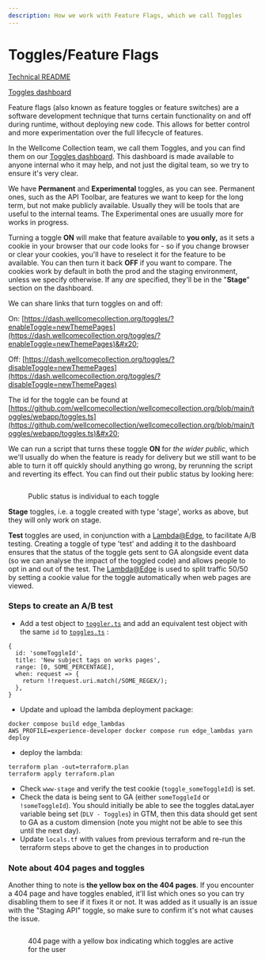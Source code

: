 ```yaml
---
description: How we work with Feature Flags, which we call Toggles
---
```


# Toggles/Feature Flags

​[Technical README](https://github.com/wellcomecollection/wellcomecollection.org/blob/main/toggles/README.md)

[Toggles dashboard](https://dash.wellcomecollection.org/toggles/)

​Feature flags (also known as feature toggles or feature switches) are a software development technique that turns certain functionality on and off during runtime, without deploying new code. This allows for better control and more experimentation over the full lifecycle of features.

In the Wellcome Collection team, we call them Toggles, and you can find them on our [Toggles dashboard](https://dash.wellcomecollection.org/toggles/). This dashboard is made available to anyone internal who it may help, and not just the digital team, so we try to ensure it's very clear.

We have **Permanent** and **Experimental** toggles, as you can see. Permanent ones, such as the API Toolbar, are features we want to keep for the long term, but not make publicly available. Usually they will be tools that are useful to the internal teams. The Experimental ones are usually more for works in progress.

Turning a toggle **ON** will make that feature available to **you only,** as it sets a cookie in your browser that our code looks for - so if you change browser or clear your cookies, you'll have to reselect it for the feature to be available. You can then turn it back **OFF** if you want to compare. The cookies work by default in both the prod and the staging environment, unless we specify otherwise. If any _are_ specified, they'll be in the "**Stage**" section on the dashboard.

We can share links that turn toggles on and off:

On: [https://dash.wellcomecollection.org/toggles/?enableToggle=newThemePages](https://dash.wellcomecollection.org/toggles/?enableToggle=newThemePages)&#x20;

Off: [https://dash.wellcomecollection.org/toggles/?disableToggle=newThemePages](https://dash.wellcomecollection.org/toggles/?disableToggle=newThemePages)

The id for the toggle can be found at [https://github.com/wellcomecollection/wellcomecollection.org/blob/main/toggles/webapp/toggles.ts](https://github.com/wellcomecollection/wellcomecollection.org/blob/main/toggles/webapp/toggles.ts)&#x20;

We can run a script that turns these toggle **ON** for _the wider public_, which we'll usually do when the feature is ready for delivery but we still want to be able to turn it off quickly should anything go wrong, by rerunning the script and reverting its effect. You can find out their public status by looking here:

<figure><img src="https://files.gitbook.com/v0/b/gitbook-x-prod.appspot.com/o/spaces%2F7ftXlBv9uu465I0Z76rS%2Fuploads%2F4uDzHHKcVKxn6psoicWT%2Fimage.png?alt=media&#x26;token=f478b4c7-ec9b-43d2-be30-047ceebe0bf6" alt=""><figcaption><p>Public status is individual to each toggle</p></figcaption></figure>

**Stage** toggles, i.e. a toggle created with type 'stage', works as above, but they will only work on stage.

**Test** toggles are used, in conjunction with a [Lambda@Edge](https://docs.aws.amazon.com/AmazonCloudFront/latest/DeveloperGuide/lambda-at-the-edge.html), to facilitate A/B testing. Creating a toggle of type 'test' and adding it to the dashboard ensures that the status of the toggle gets sent to GA alongside event data (so we can analyse the impact of the toggled code) and allows people to opt in and out of the test. The [Lambda@Edge](https://docs.aws.amazon.com/AmazonCloudFront/latest/DeveloperGuide/lambda-at-the-edge.html) is used to split traffic 50/50 by setting a cookie value for the toggle automatically when web pages are viewed.

### Steps to create an A/B test

* Add a test object to [`toggler.ts`](https://github.com/wellcomecollection/wellcomecollection.org/blob/main/cache/edge_lambdas/src/toggler.ts) and add an equivalent test object with the same `id` to [`toggles.ts`](https://github.com/wellcomecollection/wellcomecollection.org/blob/main/toggles/webapp/toggles.ts) :

```
{
  id: 'someToggleId',
  title: 'New subject tags on works pages',
  range: [0, SOME_PERCENTAGE],
  when: request => {
    return !!request.uri.match(/SOME_REGEX/);
  },
}
```

* Update and upload the lambda deployment package:

```
docker compose build edge_lambdas
AWS_PROFILE=experience-developer docker compose run edge_lambdas yarn deploy
```

* deploy the lambda:

```
terraform plan -out=terraform.plan
terraform apply terraform.plan
```

* Check `www-stage` and verify the test cookie (`toggle_someToggleId`) is set.
* Check the data is being sent to GA (either `someToggleId` or `!someToggleId`). You should initially be able to see the toggles dataLayer variable being set (`DLV - Toggles`) in GTM, then this data should get sent to GA as a custom dimension (note you might not be able to see this until the next day).
* Update `locals.tf` with values from previous terraform and re-run the terraform steps above to get the changes in to production

### Note about 404 pages and toggles

Another thing to note is **the yellow box on the 404 pages**. If you encounter a 404 page and have toggles enabled, it'll list which ones so you can try disabling them to see if it fixes it or not. It was added as it usually is an issue with the "Staging API" toggle, so make sure to confirm it's not what causes the issue.

<figure><img src="https://files.gitbook.com/v0/b/gitbook-x-prod.appspot.com/o/spaces%2F7ftXlBv9uu465I0Z76rS%2Fuploads%2FbQb8mGJEqbkpAUEAYPGE%2Fimage.png?alt=media&#x26;token=83e7c685-ff9c-4f6b-b53a-4823c0a40dc9" alt=""><figcaption><p>404 page with a yellow box indicating which toggles are active for the user</p></figcaption></figure>
